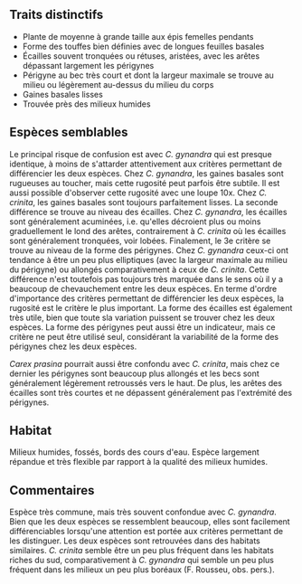 
<!--
1-https://www.inaturalist.org/observations/194928784
1-https://www.inaturalist.org/observations/194708505
1-https://www.inaturalist.org/observations/28438462
1-https://www.inaturalist.org/observations/81922181
4-https://www.inaturalist.org/observations/165783882
2-https://www.inaturalist.org/observations/80833139
2-https://www.inaturalist.org/observations/194708505
3-https://www.inaturalist.org/observations/170826415
-->

## Traits distinctifs

- Plante de moyenne à grande taille aux épis femelles pendants
- Forme des touffes bien définies avec de longues feuilles basales
- Écailles souvent tronquées ou rétuses, aristées, avec les arêtes dépassant largement les périgynes
- Périgyne au bec très court et dont la largeur maximale se trouve au milieu ou légèrement au-dessus du milieu du corps
- Gaines basales lisses
- Trouvée près des milieux humides

## Espèces semblables

Le principal risque de confusion est avec _C. gynandra_ qui est presque identique, à moins de s'attarder attentivement aux critères permettant de différencier les deux espèces. Chez _C. gynandra_, les gaines basales sont rugueuses au toucher, mais cette rugosité peut parfois être subtile. Il est aussi possible d'observer cette rugosité avec une loupe 10x. Chez _C. crinita_, les gaines basales sont toujours parfaitement lisses. La seconde différence se trouve au niveau des écailles. Chez _C. gynandra_, les écailles sont généralement acuminées, i.e. qu'elles décroient plus ou moins graduellement le lond des arêtes, contrairement à _C. crinita_ où les écailles sont généralement tronquées, voir lobées. Finalement, le 3e critère se trouve au niveau de la forme des périgynes. Chez _C. gynandra_ ceux-ci ont tendance à être un peu plus elliptiques (avec la largeur maximale au milieu du périgyne) ou allongés comparativement à ceux de _C. crinita_. Cette différence n'est toutefois pas toujours très marquée dans le sens où il y a beaucoup de chevauchement entre les deux espèces. En terme d'ordre d'importance des critères permettant de différencier les deux espèces, la rugosité est le critère le plus important. La forme des écailles est également très utile, bien que toute sla variation puissent se trouver chez les deux espèces. La forme des périgynes peut aussi être un indicateur, mais ce critère ne peut être utilisé seul, considérant la variabilité de la forme des périgynes chez les deux espèces.

_Carex prasina_ pourrait aussi être confondu avec _C. crinita_, mais chez ce dernier les périgynes sont beaucoup plus allongés et les becs sont généralement légèrement retroussés vers le haut. De plus, les arêtes des écailles sont très courtes et ne dépassent généralement pas l'extrémité des périgynes.

## Habitat

Milieux humides, fossés, bords des cours d'eau. Espèce largement répandue et très flexible par rapport à la qualité des milieux humides.

## Commentaires

Espèce très commune, mais très souvent confondue avec _C. gynandra_. Bien que les deux espèces se ressemblent beaucoup, elles sont facilement différenciables lorsqu'une attention est portée aux critères permettant de les distinguer. Les deux espèces sont retrouvées dans des habitats similaires. _C. crinita_ semble être un peu plus fréquent dans les habitats riches du sud, comparativement à _C. gynandra_ qui semble un peu plus fréquent dans les milieux un peu plus boréaux (F. Rousseu, obs. pers.).


